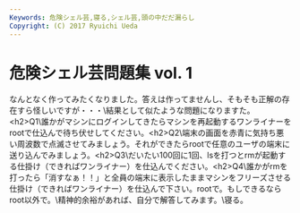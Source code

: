 ```yaml
---
Keywords: 危険シェル芸,寝る,シェル芸,頭の中だだ漏らし
Copyright: (C) 2017 Ryuichi Ueda
---
```


# 危険シェル芸問題集 vol. 1
なんとなく作ってみたくなりました。答えは作ってませんし、そもそも正解の存在すら怪しいですが・・・\結果として似たような問題になりますた。\<h2>Q1</h2>\誰かがマシンにログインしてきたらマシンを再起動するワンライナーをrootで仕込んで待ち伏せしてください。\<h2>Q2</h2>\端末の画面を赤青に気持ち悪い周波数で点滅させてみましょう。それができたらrootで任意のユーザの端末に送り込んでみましょう。\<h2>Q3</h2>\だいたい100回に1回、lsを打つとrmが起動する仕掛け（できればワンライナー）を仕込んでください。\<h2>Q4</h2>\誰かがrmを打ったら「消すなぁ！！」と全員の端末に表示したままマシンをフリーズさせる仕掛け（できればワンライナー）を仕込んで下さい。rootで。もしできるならroot以外で。\\精神的余裕があれば、自分で解答してみます。\\寝る。
